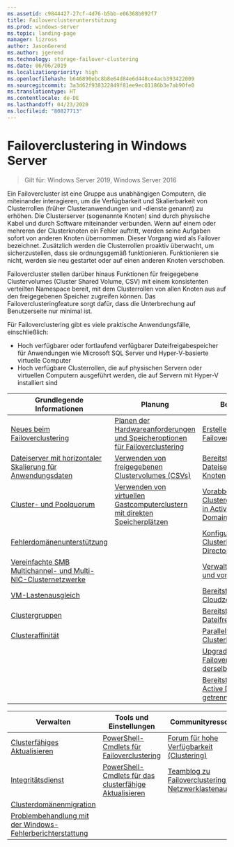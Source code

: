 ```yaml
---
ms.assetid: c9844427-27cf-4d76-b5bb-e06368b092f7
title: Failoverclusterunterstützung
ms.prod: windows-server
ms.topic: landing-page
manager: lizross
author: JasonGerend
ms.author: jgerend
ms.technology: storage-failover-clustering
ms.date: 06/06/2019
ms.localizationpriority: high
ms.openlocfilehash: b646890ebc8b8e64d84e6d448ce4acb393422009
ms.sourcegitcommit: 3a3d62f938322849f81ee9ec01186b3e7ab90fe0
ms.translationtype: HT
ms.contentlocale: de-DE
ms.lasthandoff: 04/23/2020
ms.locfileid: "80827713"
---
```

# <a name="failover-clustering-in-windows-server"></a>Failoverclustering in Windows Server

> Gilt für: Windows Server 2019, Windows Server 2016

Ein Failovercluster ist eine Gruppe aus unabhängigen Computern, die miteinander interagieren, um die Verfügbarkeit und Skalierbarkeit von Clusterrollen (früher Clusteranwendungen und -dienste genannt) zu erhöhen. Die Clusterserver (sogenannte Knoten) sind durch physische Kabel und durch Software miteinander verbunden. Wenn auf einem oder mehreren der Clusterknoten ein Fehler auftritt, werden seine Aufgaben sofort von anderen Knoten übernommen. Dieser Vorgang wird als Failover bezeichnet. Zusätzlich werden die Clusterrollen proaktiv überwacht, um sicherzustellen, dass sie ordnungsgemäß funktionieren. Funktionieren sie nicht, werden sie neu gestartet oder auf einen anderen Knoten verschoben.

Failovercluster stellen darüber hinaus Funktionen für freigegebene Clustervolumes (Cluster Shared Volume, CSV) mit einem konsistenten verteilten Namespace bereit, mit dem Clusterrollen von allen Knoten aus auf den freigegebenen Speicher zugreifen können. Das Failoverclusteringfeature sorgt dafür, dass die Unterbrechung auf Benutzerseite nur minimal ist.

Für Failoverclustering gibt es viele praktische Anwendungsfälle, einschließlich:

* Hoch verfügbarer oder fortlaufend verfügbarer Dateifreigabespeicher für Anwendungen wie Microsoft SQL Server und Hyper-V-basierte virtuelle Computer
* Hoch verfügbare Clusterrollen, die auf physischen Servern oder virtuellen Computern ausgeführt werden, die auf Servern mit Hyper-V installiert sind

| **Grundlegende Informationen**                                                               |  **Planung**                          |  **Bereitstellung**       |
| -------------                                                                |  --------------                        | --------------------- |
| [Neues beim Failoverclustering](whats-new-in-failover-clustering.md)    | [Planen der Hardwareanforderungen und Speicheroptionen für Failoverclustering](clustering-requirements.md)  | [Erstellen eines Failoverclusters](create-failover-cluster.md) |
| [Dateiserver mit horizontaler Skalierung für Anwendungsdaten](sofs-overview.md)               | [Verwenden von freigegebenen Clustervolumes (CSVs)](failover-cluster-csvs.md) | [Bereitstellen eines Dateiservers mit zwei Knoten](../storage/storage-spaces/storage-spaces-direct-in-vm.md) |
|  [Cluster- und Poolquorum](../storage/storage-spaces/understand-quorum.md)   |  [Verwenden von virtuellen Gastcomputerclustern mit direkten Speicherplätzen](../storage/storage-spaces/storage-spaces-direct-in-vm.md)       | [Vorabbereitstellen von Clustercomputerobjekten in Active Directory Domain Services](prestage-cluster-adds.md) |
| [Fehlerdomänenunterstützung](fault-domains.md)                                 |                                 | [Konfigurieren von Clusterkonten in Active Directory](configure-ad-accounts.md) |
| [Vereinfachte SMB Multichannel- und Multi-NIC-Clusternetzwerke](smb-multichannel.md) |                       | [Verwalten des Quorums und von Zeugen](manage-cluster-quorum.md) |
| [VM-Lastenausgleich](vm-load-balancing-overview.md)                         |                             | [Bereitstellen eines Cloudzeugen](deploy-cloud-witness.md) |
| [Clustergruppen](../storage/storage-spaces/cluster-sets.md)                  |                             |[Bereitstellen eines Dateifreigabezeugen](file-share-witness.md) |
| [Clusteraffinität](cluster-affinity.md)                                     |                            | [Paralleles Upgrade für Clusterbetriebssystem](cluster-operating-system-rolling-upgrade.md) |
|                                                                             |                            | [Upgrade eines Failoverclusters auf derselben Hardware](upgrade-option-same-hardware.md) |
|                                                                            |                             | [Bereitstellen eines von Active Directory getrennten Clusters](https://docs.microsoft.com/previous-versions/windows/it-pro/windows-server-2012-R2-and-2012/dn265970\(v%3dws.11\))

|**Verwalten**  |  **Tools und Einstellungen**  |  **Communityressourcen**       |
| ------------- |  -------------- | --------------------- |
| [Clusterfähiges Aktualisieren](cluster-aware-updating.md)    |   [PowerShell-Cmdlets für Failoverclustering](https://docs.microsoft.com/powershell/module/failoverclusters/?view=win10-ps)      |  [Forum für hohe Verfügbarkeit (Clustering)](https://go.microsoft.com/fwlink/p/?LinkId=230641)       |
|  [Integritätsdienst](health-service-overview.md)   |   [PowerShell-Cmdlets für das clusterfähige Aktualisieren](https://docs.microsoft.com/powershell/module/clusterawareupdating/?view=win10-ps)      | [Teamblog zu Failoverclustering und Netzwerklastenausgleich](https://blogs.msdn.com/b/clustering/)        |
|  [Clusterdomänenmigration](cluster-domain-migration.md)   |         |         |
|  [Problembehandlung mit der Windows-Fehlerberichterstattung](troubleshooting-using-wer-reports.md)   |         |         |

